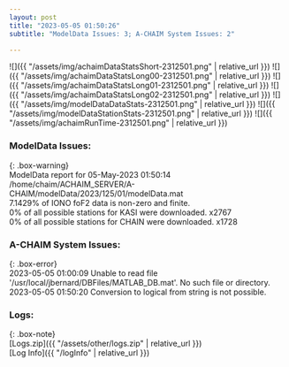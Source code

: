 ```yaml
---
layout: post
title: "2023-05-05 01:50:26"
subtitle: "ModelData Issues: 3; A-CHAIM System Issues: 2"

---
```


![]({{ "/assets/img/achaimDataStatsShort-2312501.png" | relative_url }})
![]({{ "/assets/img/achaimDataStatsLong00-2312501.png" | relative_url }})
![]({{ "/assets/img/achaimDataStatsLong01-2312501.png" | relative_url }})
![]({{ "/assets/img/achaimDataStatsLong02-2312501.png" | relative_url }})
![]({{ "/assets/img/modelDataDataStats-2312501.png" | relative_url }})
![]({{ "/assets/img/modelDataStationStats-2312501.png" | relative_url }})
![]({{ "/assets/img/achaimRunTime-2312501.png" | relative_url }})


### ModelData Issues:  
  
{: .box-warning}  
 ModelData report for 05-May-2023 01:50:14   
 /home/chaim/ACHAIM_SERVER/A-CHAIM/modelData/2023/125/01/modelData.mat   
 7.1429% of IONO foF2 data is non-zero and finite.   
 0% of all possible stations for KASI were downloaded. x2767   
 0% of all possible stations for CHAIN were downloaded. x1728   
  
### A-CHAIM System Issues:  
  
{: .box-error}  
2023-05-05 01:00:09 Unable to read file '/usr/local/jbernard/DBFiles/MATLAB_DB.mat'. No such file or directory.  
2023-05-05 01:50:20 Conversion to logical from string is not possible.  

### Logs:  
  
{: .box-note}  
[Logs.zip]({{ "/assets/other/logs.zip" | relative_url }})  
[Log Info]({{ "/logInfo" | relative_url }})  
